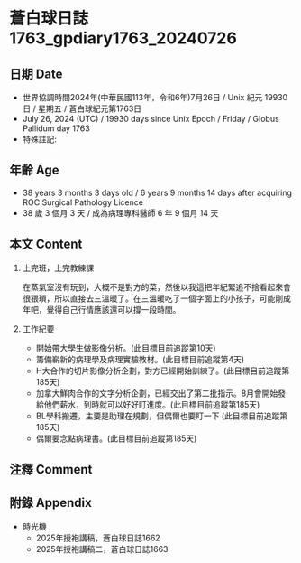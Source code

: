[_metadata_:encoding]: - "utf-8"
[_metadata_:language]: - "zh-Hant-TW"
[_metadata_:fileformat]: - "markdown"
[_metadata_:MIME_type]: - "text/plain"
[_metadata_:markdown_version]: - "commonmark version 0.30"
[_metadata_:markdown_spec]: - "https://spec.commonmark.org/0.30/"

# 蒼白球日誌1763_gpdiary1763_20240726 #

## 日期 Date ##

* 世界協調時間2024年(中華民國113年，令和6年)7月26日 / Unix 紀元 19930 日 / 星期五 / 蒼白球紀元第1763日
* July 26, 2024 (UTC) / 19930 days since Unix Epoch / Friday / Globus Pallidum day 1763
* 特殊註記:

## 年齡 Age ##

* 38 years 3 months 3 days old / 6 years 9 months 14 days after acquiring ROC Surgical Pathology Licence
* 38 歲 3 個月 3 天 / 成為病理專科醫師 6 年 9 個月 14 天

## 本文 Content ##

1. 上完班，上完教練課

    在蒸氣室沒有玩到，大概不是對方的菜，然後以我這把年紀緊追不捨看起來會很猥瑣，所以直接去三溫暖了。在三溫暖吃了一個字面上的小孩子，可能剛成年吧，覺得自己行情應該還可以撐一段時間。

2. 工作紀要

    - 開始帶大學生做影像分析。(此目標目前追蹤第10天)
    - 籌備嶄新的病理學及病理實驗教材。(此目標目前追蹤第4天)
    - H大合作的切片影像分析企劃，對方已經開始訓練了。(此目標目前追蹤第185天)
    - 加拿大鮮肉合作的文字分析企劃，已經交出了第二批指示。8月會開始發給他們薪水，到時就可以好好盯進度。(此目標目前追蹤第185天)
    - BL學科搬遷，主要是助理在規劃，但偶爾也要盯一下 (此目標目前追蹤第185天)
    - 偶爾要念點病理書。(此目標目前追蹤第185天)

## 注釋 Comment ##


## 附錄 Appendix ##

* 時光機
    - 2025年授袍講稿，蒼白球日誌1662
    - 2025年授袍講稿二，蒼白球日誌1663
